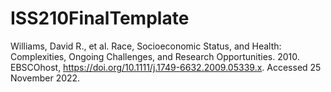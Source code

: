# ISS210FinalTemplate
Williams, David R., et al. Race, Socioeconomic Status, and Health: Complexities, Ongoing Challenges, and Research Opportunities. 2010. EBSCOhost, https://doi.org/10.1111/j.1749-6632.2009.05339.x. Accessed 25 November 2022.

